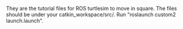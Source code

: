 They are the tutorial files for ROS turtlesim to move in square.
The files should be under your catkin_workspace/src/.
Run "roslaunch custom2 launch.launch".
